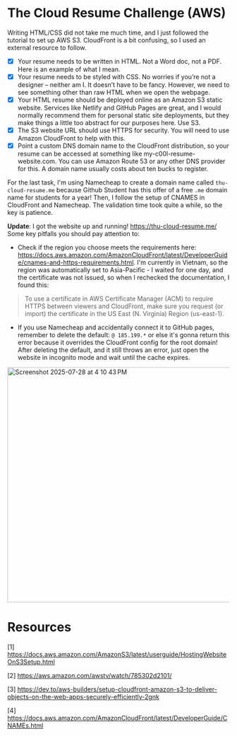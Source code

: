 # The Cloud Resume Challenge (AWS)
Writing HTML/CSS did not take me much time, and I just followed the tutorial to set up AWS S3. CloudFront is a bit confusing, so I used an external resource to follow.

- [x] Your resume needs to be written in HTML. Not a Word doc, not a PDF. Here is an example of what I mean.
- [x] Your resume needs to be styled with CSS. No worries if you’re not a designer – neither am I. It doesn’t have to be fancy. However, we need to see something other than raw HTML when we open the webpage.
- [x] Your HTML resume should be deployed online as an Amazon S3 static website. Services like Netlify and GitHub Pages are great, and I would normally recommend them for personal static site deployments, but they make things a little too abstract for our purposes here. Use S3.
- [x] The S3 website URL should use HTTPS for security. You will need to use Amazon CloudFront to help with this.
- [x] Point a custom DNS domain name to the CloudFront distribution, so your resume can be accessed at something like my-c00l-resume-website.com. You can use Amazon Route 53 or any other DNS provider for this. A domain name usually costs about ten bucks to register.

For the last task, I'm using Namecheap to create a domain name called `thu-cloud-resume.me` because Github Student has this offer of a free `.me` domain name for students for a year! Then, I follow the setup of CNAMES in CloudFront and Namecheap. The validation time took quite a while, so the key is patience.

**Update**: I got the website up and running! https://thu-cloud-resume.me/ Some key pitfalls you should pay attention to:
- Check if the region you choose meets the requirements here: https://docs.aws.amazon.com/AmazonCloudFront/latest/DeveloperGuide/cnames-and-https-requirements.html. I'm currently in Vietnam, so the region was automatically set to Asia-Pacific - I waited for one day, and the certificate was not issued, so when I rechecked the documentation, I found this:

> To use a certificate in AWS Certificate Manager (ACM) to require HTTPS between viewers and CloudFront, make sure you request (or import) the certificate in the US East (N. Virginia) Region (us-east-1).

- If you use Namecheap and accidentally connect it to GitHub pages, remember to delete the default: `@ 185.199.*` or else it's gonna return this error because it overrides the CloudFront config for the root domain! After deleting the default, and it still throws an error, just open the website in incognito mode and wait until the cache expires.
<img width="792" height="532" alt="Screenshot 2025-07-28 at 4 10 43 PM" src="https://github.com/user-attachments/assets/a2f93dd3-072a-4389-881c-ae04640a6066" />

# Resources
[1] https://docs.aws.amazon.com/AmazonS3/latest/userguide/HostingWebsiteOnS3Setup.html

[2] https://aws.amazon.com/awstv/watch/785302d2101/

[3] https://dev.to/aws-builders/setup-cloudfront-amazon-s3-to-deliver-objects-on-the-web-apps-securely-efficiently-2gnk

[4] https://docs.aws.amazon.com/AmazonCloudFront/latest/DeveloperGuide/CNAMEs.html
